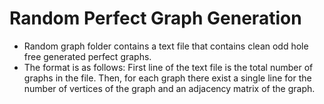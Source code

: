 # Random Perfect Graph Generation
- Random graph folder contains a text file that contains clean odd hole free generated perfect graphs.
- The format is as follows: First line of the text file is the total number of graphs in the file. Then, for each graph there exist a single line for the number of vertices of the graph and an adjacency matrix of the graph.
